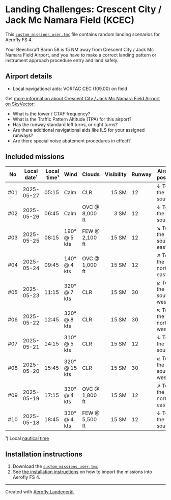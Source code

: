 # Landing Challenges: Crescent City / Jack Mc Namara Field (KCEC)

This [`custom_missions_user.tmc`](missions/custom_missions_user.tmc) file contains random landing scenarios for Aerofly FS 4.

Your Beechcraft Baron 58 is 15 NM away from Crescent City / Jack Mc Namara Field Airport, and you have to make a correct landing pattern or instrument approach procedure entry and land safely.

## Airport details

- Local navigational aids: VORTAC CEC (109.00) on field

Get [more information about Crescent City / Jack Mc Namara Field Airport on SkyVector](https://skyvector.com/airport/KCEC):

- What is the tower / CTAF frequency?
- What is the Traffic Pattern Altitude (TPA) for this airport?
- Has the runway standard left turns, or right turns?
- Are there additional navigational aids like ILS for your assigned runways?
- Are there special noise abatement procedures in effect?

## Included missions

| No  | Local date¹ | Local time¹ | Wind          | Clouds         | Visibility | Runway | Aircraft position   |
| :-: | ----------- | ----------: | ------------- | -------------- | ---------: | ------ | ------------------- |
| #01 | 2025-05-27  |       05:15 | Calm          | CLR            |      15 SM | 12     | ↓ To the south      |
| #02 | 2025-05-26  |       06:45 | Calm          | OVC @ 8,000 ft |       3 SM | 12     | ↓ To the south      |
| #03 | 2025-05-25  |       08:15 | 190° @ 5 kts  | FEW @ 2,100 ft |      15 SM | 12     | ↘ To the south-east |
| #04 | 2025-05-24  |       09:45 | 140° @ 4 kts  | OVC @ 1,000 ft |      15 SM | 12     | ↗ To the north-east |
| #05 | 2025-05-23  |       11:15 | 320° @ 7 kts  | CLR            |      15 SM | 30     | ↙ To the south-west |
| #06 | 2025-05-22  |       12:45 | 320° @ 8 kts  | CLR            |      15 SM | 30     | ↖ To the north-west |
| #07 | 2025-05-21  |       14:15 | 310° @ 5 kts  | CLR            |      15 SM | 12     | ↓ To the south      |
| #08 | 2025-05-20  |       15:45 | 320° @ 15 kts | CLR            |      15 SM | 30     | ↙ To the south-west |
| #09 | 2025-05-19  |       17:15 | 330° @ 4 kts  | OVC @ 1,800 ft |      15 SM | 12     | ↗ To the north-east |
| #10 | 2025-05-18  |       18:45 | 330° @ 4 kts  | FEW @ 5,500 ft |      15 SM | 12     | ↓ To the south      |

¹) Local [nautical time](https://en.wikipedia.org/wiki/Nautical_time)

## Installation instructions

1. Download the [`custom_missions_user.tmc`](missions/custom_missions_user.tmc)
2. See [the installation instructions](https://fboes.github.io/aerofly-missions/docs/generic-installation.html) on how to import the missions into Aerofly FS 4.

---

Created with [Aerofly Landegerät](https://github.com/fboes/aerofly-patterns)
